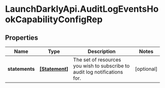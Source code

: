 # LaunchDarklyApi.AuditLogEventsHookCapabilityConfigRep

## Properties

Name | Type | Description | Notes
------------ | ------------- | ------------- | -------------
**statements** | [**[Statement]**](Statement.md) | The set of resources you wish to subscribe to audit log notifications for. | [optional] 



